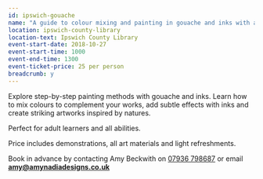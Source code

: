 ```yaml
---
id: ipswich-gouache
name: "A guide to colour mixing and painting in gouache and inks with artist Amy Beckwith"
location: ipswich-county-library
location-text: Ipswich County Library
event-start-date: 2018-10-27
event-start-time: 1000
event-end-time: 1300
event-ticket-price: 25 per person
breadcrumb: y
---
```


Explore step-by-step painting methods with gouache and inks. Learn how to mix colours to complement your works, add subtle effects with inks and create striking artworks inspired by natures.

Perfect for adult learners and all abilities.

Price includes demonstrations, all art materials and light refreshments.

Book in advance by contacting Amy Beckwith on [07936 798687](tel:07936798687) or email **amy@amynadiadesigns.co.uk**
